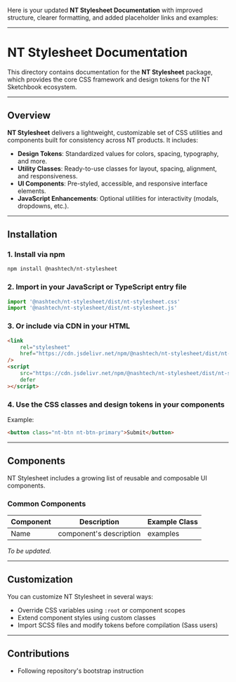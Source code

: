 Here is your updated **NT Stylesheet Documentation** with improved structure, clearer formatting, and added placeholder links and examples:

---

# NT Stylesheet Documentation

This directory contains documentation for the **NT Stylesheet** package, which provides the core CSS framework and design tokens for the NT Sketchbook ecosystem.

---

## Overview

**NT Stylesheet** delivers a lightweight, customizable set of CSS utilities and components built for consistency across NT products. It includes:

-   **Design Tokens**: Standardized values for colors, spacing, typography, and more.
-   **Utility Classes**: Ready-to-use classes for layout, spacing, alignment, and responsiveness.
-   **UI Components**: Pre-styled, accessible, and responsive interface elements.
-   **JavaScript Enhancements**: Optional utilities for interactivity (modals, dropdowns, etc.).

---

## Installation

### 1. Install via npm

```bash
npm install @nashtech/nt-stylesheet
```

### 2. Import in your JavaScript or TypeScript entry file

```javascript
import '@nashtech/nt-stylesheet/dist/nt-stylesheet.css'
import '@nashtech/nt-stylesheet/dist/nt-stylesheet.js'
```

### 3. Or include via CDN in your HTML

```html
<link
    rel="stylesheet"
    href="https://cdn.jsdelivr.net/npm/@nashtech/nt-stylesheet/dist/nt-stylesheet.css"
/>
<script
    src="https://cdn.jsdelivr.net/npm/@nashtech/nt-stylesheet/dist/nt-stylesheet.js"
    defer
></script>
```

### 4. Use the CSS classes and design tokens in your components

Example:

```html
<button class="nt-btn nt-btn-primary">Submit</button>
```

---

## Components

NT Stylesheet includes a growing list of reusable and composable UI components.

### Common Components

| Component | Description             | Example Class |
| --------- | ----------------------- | ------------- |
| Name      | component's description | examples      |

_To be updated._

---

## Customization

You can customize NT Stylesheet in several ways:

-   Override CSS variables using `:root` or component scopes
-   Extend component styles using custom classes
-   Import SCSS files and modify tokens before compilation (Sass users)

---

## Contributions

-   Following repository's bootstrap instruction

